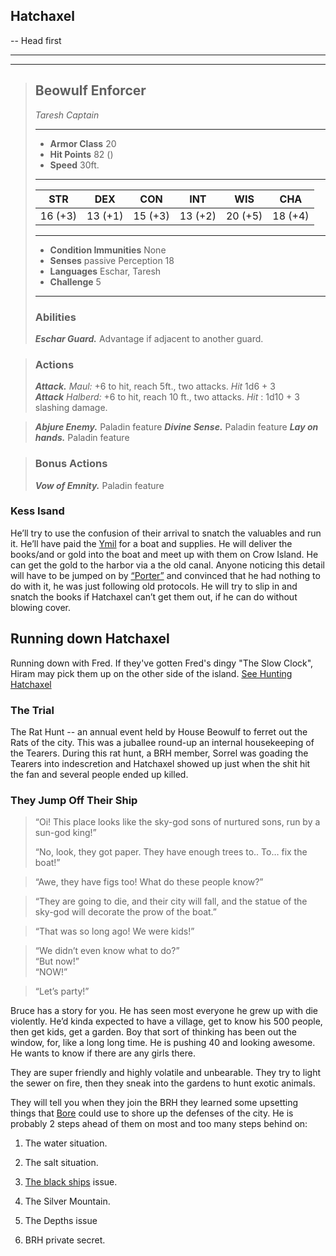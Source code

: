 ## Hatchaxel

-- Head first

___
___
> ## Beowulf Enforcer
>*Taresh Captain*
> ___
> - **Armor Class** 20
> - **Hit Points** 82 ()
> - **Speed** 30ft.
>___
>|STR|DEX|CON|INT|WIS|CHA|
>|:---:|:---:|:---:|:---:|:---:|:---:|
>|16 (+3)|13 (+1)|15 (+3)|13 (+2)|20 (+5)|18 (+4)|
>___
> - **Condition Immunities** None
> - **Senses** passive Perception 18
> - **Languages** Eschar, Taresh
> - **Challenge** 5
> ___
> ### Abilities
> ***Eschar Guard.*** Advantage if adjacent to another guard.

> ### Actions
> ***Attack.*** *Maul:* +6 to hit, reach 5ft., two attacks. *Hit* 1d6 + 3  
> ***Attack*** *Halberd:*  +6 to hit, reach 10 ft., two attacks. *Hit* : 1d10 + 3 slashing damage.

> ***Abjure Enemy.*** Paladin feature
> ***Divine Sense.*** Paladin feature
> ***Lay on hands.*** Paladin feature

> ### Bonus Actions
> ***Vow of Emnity.*** Paladin feature

### Kess Isand

He’ll try to use the confusion of their arrival to snatch the valuables and run it. He’ll have paid the [Ymil](/f/ymil.md) for a boat and supplies. He will deliver the books/and or gold into the boat and meet up with them on Crow Island. He can get the gold to the harbor via a the old canal. Anyone noticing this detail will have to be jumped on by [“Porter”](/p/porter.md) and convinced that he had nothing to do with it, he was just following old protocols. He will try to slip in and snatch the books if Hatchaxel can’t get them out, if he can do without blowing cover.
  
## Running down Hatchaxel

Running down with Fred. If they've gotten Fred's dingy "The Slow Clock", Hiram may pick them up on the other side of the island. [See Hunting Hatchaxel](/p/hiram.md#hunting-hatchaxel)

### The Trial
The Rat Hunt -- an annual event held by House Beowulf to ferret out the Rats of the city. This was a juballee round-up an internal housekeeping of the Tearers. During this rat hunt, a BRH member, Sorrel was goading the Tearers into indescretion and Hatchaxel showed up just when the shit hit the fan and several people ended up killed.

### They Jump Off Their Ship

> “Oi! This place looks like the sky-god sons of nurtured sons, run by a sun-god king!”  
>
> “No, look, they got paper. They have enough trees to.. To… fix the boat!”

> “Awe, they have figs too! What do these people know?”

> “They are going to die, and their city will fall, and the statue of the sky-god will decorate the prow of the boat.”

> “That was so long ago! We were kids!”

>“We didn’t even know what to do?”  
“But now!”  
“NOW!”

> “Let’s party!”

Bruce has a story for you. He has seen most everyone he grew up with die violently. He’d kinda expected to have a village, get to know his 500 people, then get kids, get a garden. Boy that sort of thinking has been out the window, for, like a long long time. He is pushing 40 and looking awesome. He wants to know if there are any girls there.

They are super friendly and highly volatile and unbearable. They try to light the sewer on fire, then they sneak into the gardens to hunt exotic animals.

They will tell you when they join the BRH they learned some upsetting things that [Bore](/p/bore.md) could use to shore up the defenses of the city. He is probably 2 steps ahead of them on most and too many steps behind on:

1.  The water situation.
    
2.  The salt situation.
    
3.  [The black ships](/e/black_ships.md) issue.
    
4.  The Silver Mountain.
    
5.  The Depths issue
    
6.  BRH private secret.

